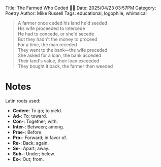 Title: The Farmed Who Ceded 👨‍🌾
Date: 2025/04/23 03:57PM
Category: Poetry
Author: Mike Russell
Tags: educational, logophile, whimsical

> A farmer once ceded his land he'd seeded<br>
> His wife proceeded to intercede<br>
> He had to concede, or she'd secede<br>
> But they hadn't the money to proceed<br>
> For a time, the man receded<br>
> They went to the bank—the wife preceded<br>
> She asked for a loan, the bank acceded<br>
> Their land's value, their loan exceeded<br>
> They bought it back, the farmer then weeded<br>

# Notes

Latin roots used:

- **Cedere**: To go; to yield.
- **Ad-**: To; toward.
- **Con-**: Together; with.
- **Inter-**: Between; among.
- **Prae-**: Before.
- **Pro-**: Forward; in favor of.
- **Re-**: Back; again.
- **Se-**: Apart; away.
- **Sub-**: Under; below.
- **Ex-**: Out; from.
